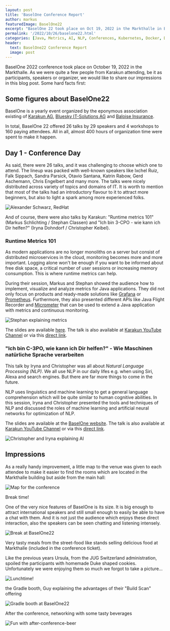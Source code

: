 ```yaml
---
layout: post
title: 'BaselOne Conference Report'
author: markus
featuredImage: BaselOne22
excerpt: "BaselOne 22 took place on Oct 19, 2022 in the Markthalle in Basel, Switzerland. Let us have a look back at this amazing event from different views: as one of the organizers, as speaker and as attendees."
permalink: '/2022/10/26/baselone22.html'
categories: [Java, Metrics, AI, NLP, Conferences, Kubernetes, Docker, DevOps, Istio, Service Mesh]
header:
  text: BaselOne22 Conference Report
  image: post
---
```


BaselOne 2022 conference took place on October 19, 2022 in the Markthalle. As we were quite a few people from Karakun attending, be it as participants, speakers or organizer, we would like to share our impressions in this blog post. Some hard facts first:

## Some figures about BaselOne22 
BaselOne is a yearly event organized by the eponymous association existing of [Karakun AG](https://karakun.com), [Bluesky IT-Solutions AG](https://bluesky-it.ch) and [Baloise Insurance](https://baloise.com).

In total, BaselOne 22 offered 26 talks by 29 speakers and 4 workshops to 160 paying attendees. All in all, almost 400 hours of organization time were spent to make it happen.



## Day 1 - Conference Day

As said, there were 26 talks, and it was challenging to choose which one to attend. 
The lineup was packed with well-known speakers like Ixchel Ruiz, Falk Sippach, Sandra Parsick, Otavio Santana, Katrin Rabow, Gerd Aschemann, Chris Engelbert and many more. 
The talks were nicely distributed across variety of topics and domains of IT. 
It is worth to mention that most of the talks had an introductory flavour to it to attract more beginners, but also to light a spark among more experienced folks.

![Alexander Schwarz, RedHat](/assets/posts/2022-10-25-basel-one/Basel-One-29.jpg)

And of course, there were also talks by Karakun: "Runtime metrics 101" (Markus Schlichting / Stephan Classen) and "Ich bin 3-CPO - wie kann ich Dir helfen?" (Iryna Dohndorf / Christopher Keibel).

### Runtime Metrics 101

As modern applications are no longer monoliths on a server but consist of distributed microservices in the cloud, monitoring becomes more and more important.
 Logging alone won't be enough if you want to be informed about free disk space, a critical number of user sessions or increasing memory consumption. 
 This is where runtime metrics can help.

During their session, Markus and Stephan showed the audience how to implement, visualize and analyze metrics for Java applications. 
They did not only focus on products and ready-made solutions like [Grafana](https://grafana.com) or [Prometheus](https://prometheus.io). 
Furthermore, they also presented different APIs like Java Flight Recorder and [Micrometer](https://micrometer.io) that can be used to extend a Java application with metrics and continuous monitoring.

![Stephan explaining metrics](/assets/posts/2022-10-25-basel-one/IMG_1530.jpeg)

The slides are available [here](https://dev.karakun.com/assets/talks/Slidedeck_RuntimeMetriken101_BaselOne.pdf). 
The talk is also available at [Karakun YouTube Channel](https://karakun.com/youtube) or via this [direct link](https://youtu.be/XBtFGwqy7yE). 

### "Ich bin C-3PO, wie kann ich Dir helfen?" - Wie Maschinen natürliche Sprache verarbeiten 

This talk by Iryna and Christopher was all about *Natural Language Processing (NLP)*.
We all use NLP in our daily lifes e.g. when using Siri, Alexa and search engines. 
But there are far more things to come in the future. 

NLP uses linguistics and machine learning to get a general language comprehension which will be quite similar to human cognitive abilities. 
In this session, Iryna and Christopher presented the tools and techniques of NLP and discussed the roles of machine learning and artificial neural networks for optimization of NLP. 

The slides are available at the [BaselOne website](https://baselone.ch/dam/baselone2022/assets/Slides2022/BaselOne2022_C-3PO.pdf). 
The talk is also available at [Karakun YouTube Channel](https://karakun.com/youtube) or via this [direct link](https://youtu.be/Z47sGjK5hXc).

![Christopher and Iryna explaining AI](/assets/posts/2022-10-25-basel-one/IMG_1535.jpeg)


## Impressions

As a really handy improvement, a little map to the venue was given to each attendee to make it easier to find the rooms which are located in the Markthalle building but aside from the main hall:

![Map for the conference](/assets/posts/2022-10-25-basel-one/IMG_1525.jpeg)

Break time!

One of the very nice features of BaselOne is its size.
It is big enough to attract international speakers and still small enough to easily be able to have a chat with them.
And it is not just the audience which enjoys these direct interaction, also the speakers can be seen chatting and listening intensely.

![Break at BaselOne22](/assets/posts/2022-10-25-basel-one/Basel-One-57.jpg)

Very tasty meals from the street-food like stands selling delicious food at Markthalle (included in the conference ticket).

Like the previous years Ursula, from the JUG Switzerland administration, spoiled the participants with homemade Duke shaped cookies.
Unfortunately we were enjoying them so much we forgot to take a picture...

![Lunchtime!](/assets/posts/2022-10-25-basel-one/IMG_1534.jpeg)

the Gradle booth, Guy explaining the advantages of their "Build Scan" offering

![Gradle booth at BaselOne22](/assets/posts/2022-10-25-basel-one/Basel-One-189.jpg)

After the conference, networking with some tasty beverages

![Fun with after-conference-beer](/assets/posts/2022-10-25-basel-one/Basel-One-190.jpg)